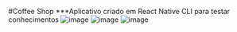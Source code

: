 #Coffee Shop
***Aplicativo criado em React Native CLI para testar conhecimentos
![image](https://github.com/user-attachments/assets/04e1a9ee-2ffb-4dcc-ad70-c68c3be7c963)
![image](https://github.com/user-attachments/assets/3c657f5c-399d-4369-9a2d-1116af1087c3)
![image](https://github.com/user-attachments/assets/3e18d041-5f59-4580-ab85-478dc640898b)


